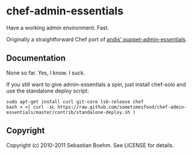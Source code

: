 chef-admin-essentials
=====================

Have a working admin environment. Fast.

Originally a straightforward Chef port of [andis' puppet-admin-essentials](http://github.com/andis/puppet-admin-essentials/).

Documentation
-------------

None so far. Yes, I know. I suck.

If you still want to give admin-essentials a spin, just install chef-solo and use the standalone deploy script:

    sudo apt-get install curl git-core lsb-release chef
    bash < <( curl -sL https://raw.github.com/sometimesfood/chef-admin-essentials/master/contrib/standalone-deploy.sh )

Copyright
---------

Copyright (c) 2010-2011 Sebastian Boehm. See LICENSE for details.
